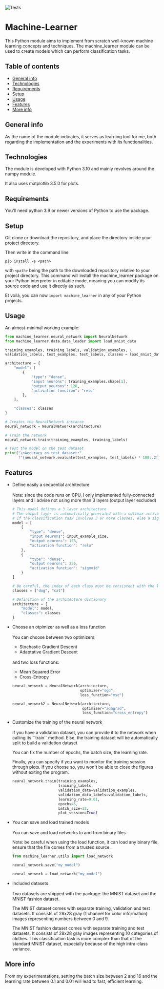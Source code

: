 ![Tests](https://github.com/PaulWassermann/Machine-Learner/actions/workflows/tests.yml/badge.svg)

# Machine-Learner

This Python module aims to implement from scratch well-known machine learning concepts and techniques. 
The machine_learner module can be used to create models which can perform classification tasks.
 

## Table of contents
* [General info](#general-info)
* [Technologies](#technologies)
* [Requirements](#requirements)  
* [Setup](#setup)
* [Usage](#usage)
* [Features](#features)
* [More info](#more-info)


## General info

As the name of the module indicates, it serves as learning tool for me, both regarding the implementation and the 
experiments with its functionalities.

## Technologies

The module is developed with Python 3.10 and mainly revolves around the numpy module.

It also uses matplotlib 3.5.0 for plots.

## Requirements

You'll need python 3.9 or newer versions of Python to use the package.

## Setup

Git clone or download the repository, and place the directory inside your project directory.

Then write in the command line 

``pip install -e <path>`` 

with ``<path>`` being the path to the downloaded repository relative to your project directory. 
This command will install the machine_learner package on your Python interpreter in editable mode,
meaning you can modify its source code and use it directly as such.

Et voilà, you can now ``import machine_learner`` in any of your Python projects. 

## Usage

An almost-minimal working example:

```python
from machine_learner.neural_network import NeuralNetwork
from machine_learner.data.data_loader import load_mnist_data

training_examples, training_labels, validation_examples, \
validation_labels, test_examples, test_labels, classes = load_mnist_data()

architecture = {
    "model": [
        {
            "type": "dense",
            "input neurons": training_examples.shape[1],
            "output neurons": 128,
            "activation function": "relu"
        },
    ],

    "classes": classes
}

# Creates the NeuralNetwork instance
neural_network = NeuralNetwork(architecture)

# Train the network
neural_network.train(training_examples, training_labels)

# Test the model on the test dataset
print("\nAccuracy on test dataset:" 
      f"{neural_network.evaluate(test_examples, test_labels) * 100:.2f}%")
```

## Features
<ul>
<li>Define easily a sequential architecture</li>
</br>
Note: since the code runs on CPU, I only implemented fully-connected layers 
and I advise not using more than 3 layers (output layer excluded)
 
```python
# This model defines a 3 layer architecture
# The output layer is automatically generated with a softmax activation function
# if the classification task involves 3 or more classes, else a sigmoid activation function
model = [
    {
        "type": "dense",
        "input neurons": input_example_size,
        "output neurons": 128,
        "activation function": "relu"
    },
    {
        "type": "dense",
        "output neurons": 256,
        "activation function": "sigmoid"
    }
]

# Be careful, the index of each class must be consistent with the label vectors
classes = ["dog", "cat"]

# Definition of the architecture dictionary
architecture = {
    "model": model,
    "classes": classes
}
```

<li>Choose an otpimizer as well as a loss function</li>
</br>
You can choose between two optimizers:

<ul>
<li>Stochastic Gradient Descent</li>
<li>Adaptative Gradient Descent</li>
</ul>
</br>
and two loss functions:
<ul>
<li>Mean Squared Error</li>
<li>Cross-Entropy</li>
</ul>

```python
neural_network = NeuralNetwork(architecture, 
                               optimizer="sgd", 
                               loss_function="mse")

neural_network2 = NeuralNetwork(architecture, 
                                optimizer="adagrad", 
                                loss_function="cross_entropy")
```

<li>Customize the training of the neural network</li>
</br>
If you have a validation dataset, you can provide it to the network when calling 
its ``train`` method. Else, the training dataset will be automatically split to build a 
validation dataset.

You can fix the number of epochs, the batch size, the learning rate.

Finally, you can specify if you want to monitor the training session through plots. If you choose so, you 
won't be able to close the figures without exiting the program. 

```python
neural_network.train(training_examples,
                     training_labels,
                     validation_data=validation_examples,
                     validation_data_labels=validation_labels,
                     learning_rate=0.01,
                     epochs=5,
                     batch_size=32,
                     plot_session=True)
```

<li>You can save and load trained models </li>
</br>
You can save and load networks to and from binary files.

Note: be careful when using the load function, it can load any binary file, ensure that the
file comes from a trusted source.

```python
from machine_learner.utils import load_network

neural_network.save("my_model")

neural_network = load_network("my_model")
```

<li>Included datasets</li>
</br>
Two datasets are shipped with the package: the MNIST dataset and the MNIST fashion dataset.

The MNIST dataset comes with separate training, validation and test datasets. It consists of 28x28 gray (1 channel for color information) 
images representing numbers between 0 and 9.

The MNIST fashion dataset comes with separate training and test datasets. It consists of 28x28 gray images representing 10 categories of 
clothes. This classification task is more complex than that of the standard MNIST dataset, especially because of the high intra-class variance.
</ul>

## More info

From my experimentations, setting the batch size between 2 and 16 and the learning rate between 0.1 and 0.01 will 
lead to fast, efficient learning. 

